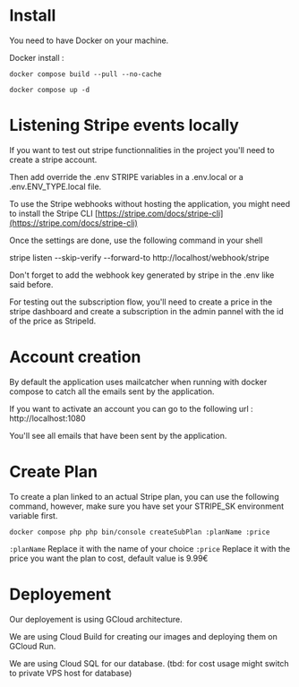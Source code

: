 
# Install

You need to have Docker on your machine.

Docker install :
```
docker compose build --pull --no-cache

docker compose up -d
```
# Listening Stripe events locally

If you want to test out stripe functionnalities in the project you'll need to create a stripe account.

Then add override the .env STRIPE variables in a .env.local or a .env.ENV_TYPE.local file.

To use the Stripe webhooks without hosting the application, you might need to install the Stripe CLI  [https://stripe.com/docs/stripe-cli](https://stripe.com/docs/stripe-cli)

Once the settings are done, use the following command in your shell

stripe listen --skip-verify --forward-to http://localhost/webhook/stripe

Don't forget to add the webhook key generated by stripe in the .env like said before.

For testing out the subscription flow, you'll need to create a price in the stripe dashboard and create a subscription in the admin pannel with the id of the price as StripeId.

# Account creation

By default the application uses mailcatcher when running with docker compose to catch all the emails sent by the application.

If you want to activate an account you can go to the following url : http://localhost:1080

You'll see all emails that have been sent by the application.

# Create Plan
To create a plan linked to an actual Stripe plan, you can use the following command, however, make sure you have set your STRIPE_SK environment variable first.

```
docker compose php php bin/console createSubPlan :planName :price
```
```:planName``` Replace it with the name of your choice
```:price``` Replace it with the price you want the plan to cost, default value is 9.99€

# Deployement

Our deployement is using GCloud architecture.

We are using Cloud Build for creating our images and deploying them on GCloud Run.

We are using Cloud SQL for our database. (tbd: for cost usage might switch to private VPS host for database)
